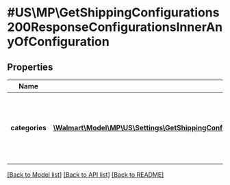 # #US\MP\GetShippingConfigurations200ResponseConfigurationsInnerAnyOfConfiguration

## Properties

Name | Type | Description | Notes
------------ | ------------- | ------------- | -------------
**categories** | [**\Walmart\Model\MP\US\Settings\GetShippingConfigurations200ResponseConfigurationsInnerAnyOfConfigurationCategoriesInner[]**](GetShippingConfigurations200ResponseConfigurationsInnerAnyOfConfigurationCategoriesInner.md) | List of item setup category level lag time exceptions configured for seller | [optional]


[[Back to Model list]](../) [[Back to API list]](../../Api/US/MP) [[Back to README]](../../README.md)
